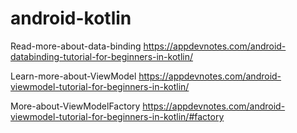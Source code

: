 # android-kotlin

Read-more-about-data-binding
https://appdevnotes.com/android-databinding-tutorial-for-beginners-in-kotlin/

Learn-more-about-ViewModel
https://appdevnotes.com/android-viewmodel-tutorial-for-beginners-in-kotlin/

More-about-ViewModelFactory
https://appdevnotes.com/android-viewmodel-tutorial-for-beginners-in-kotlin/#factory

